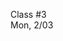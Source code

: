 <div class="lecture1">

<div class="column_date">
<p markdown="block">

Class #3 <br>
Mon, 2/03

</p>
</div>
<div class="column_materials">
<p markdown="block">



</p>
</div>

<div class="column_assign">
<p markdown="block">



</p>
</div>

</div>

